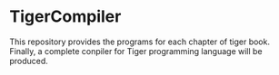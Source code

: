 # TigerCompiler
This repository provides the programs for each chapter of tiger book. Finally, a complete conpiler for Tiger programming language will be produced.
